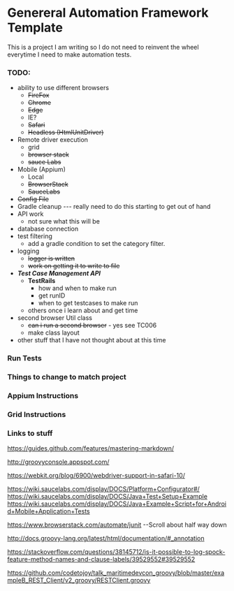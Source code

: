 # Genereral Automation Framework Template
This is a project I am writing so I do not need to reinvent the wheel everytime I need to make automation tests.

### TODO:
* ability to use different browsers
    * ~~FireFox~~
    * ~~Chrome~~
    * ~~Edge~~
    * IE?
    * ~~Safari~~
    * ~~Headless (HtmlUnitDriver)~~
* Remote driver execution
    * grid
    * ~~browser stack~~
    * ~~sauce Labs~~
* Mobile (Appium)
    * Local
    * ~~BrowserStack~~
    * ~~SauceLabs~~ 
* ~~Config File~~
* Gradle cleanup --- really need to do this starting to get out of hand
* API work 
    * not sure what this will be
* database connection
* test filtering
    * add a gradle condition to set the category filter.
* logging
    * ~~logger is written~~
    * ~~work on getting it to write to file~~
* ___Test Case Management API___ 
    * __TestRails__
        * how and when to make run
        * get runID
        * when to get testcases to make run
    * others once i learn about and get time
* second browser Util class
    * ~~can i run a second browser~~ - yes see TC006 
    * make class layout
* other stuff that I have not thought about at this time

### Run Tests

### Things to change to match project

### Appium Instructions

### Grid  Instructions

### Links to stuff
https://guides.github.com/features/mastering-markdown/

http://groovyconsole.appspot.com/

https://webkit.org/blog/6900/webdriver-support-in-safari-10/

https://wiki.saucelabs.com/display/DOCS/Platform+Configurator#/
https://wiki.saucelabs.com/display/DOCS/Java+Test+Setup+Example
https://wiki.saucelabs.com/display/DOCS/Java+Example+Script+for+Android+Mobile+Application+Tests

https://www.browserstack.com/automate/junit   --Scroll about half way down 

http://docs.groovy-lang.org/latest/html/documentation/#_annotation

https://stackoverflow.com/questions/38145712/is-it-possible-to-log-spock-feature-method-names-and-clause-labels/39529552#39529552

https://github.com/codetojoy/talk_maritimedevcon_groovy/blob/master/exampleB_REST_Client/v2_groovy/RESTClient.groovy

